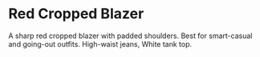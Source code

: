 # Red Cropped Blazer
A sharp red cropped blazer with padded shoulders. Best for smart-casual and going-out outfits. High-waist jeans, White tank top.